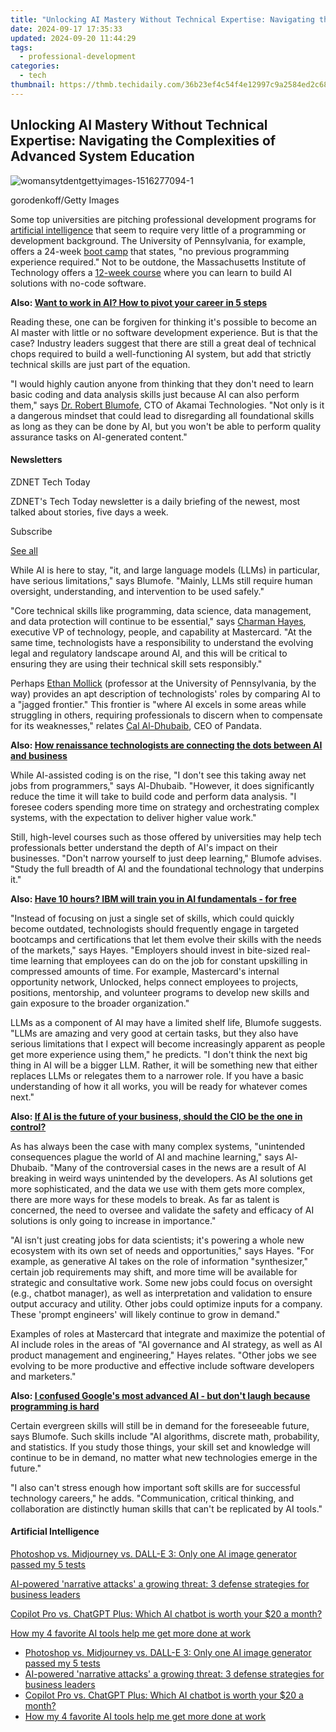 ```yaml
---
title: "Unlocking AI Mastery Without Technical Expertise: Navigating the Complexities of Advanced System Education"
date: 2024-09-17 17:35:33
updated: 2024-09-20 11:44:29
tags:
  - professional-development
categories:
  - tech
thumbnail: https://thmb.techidaily.com/36b23ef4c54f4e12997c9a2584ed2c68d00394366c249b53e078e95dee6e414c.jpg
---
```


## Unlocking AI Mastery Without Technical Expertise: Navigating the Complexities of Advanced System Education

![womansytdentgettyimages-1516277094-1](https://www.zdnet.com/a/img/resize/1b1252c3678db6fb2fb8b3c5aa960ad4afa392ac/2024/02/23/9dc72282-bcc7-462d-9db4-e1f985daf53b/womansytdentgettyimages-1516277094-1.jpg?auto=webp&width=1280)

gorodenkoff/Getty Images

Some top universities are pitching professional development programs for [artificial intelligence](https://www.zdnet.com/article/what-is-ai-heres-everything-you-need-to-know-about-artificial-intelligence/) that seem to require very little of a programming or development background. The University of Pennsylvania, for example, offers a 24-week [boot camp](https://bootcamp.sas.upenn.edu/artificial-intelligence/landing/?s=Google-Unbranded&dki=Learn%20Artificial%20Intelligence%20Online&pkw=career%20artificial%20intelligence&pcrid=685052445264&pmt=e&utm%5Fsource=google&utm%5Fmedium=cpc&utm%5Fcampaign=GGL%7CUNIVERSITY-OF-PENNSYLVANIA%7CSEM%7CArtificial-Intelligence%7C-%7CONL%7CTIER-1%7CALL%7CNBD%7C-%7CCore%7CCareer&utm%5Fterm=career%20artificial%20intelligence&s=google&k=career%20artificial%20intelligence&utm%5Fadgroupid=158539446642&utm%5Flocationphysicalms=9007195&utm%5Fmatchtype=e&utm%5Fnetwork=g&utm%5Fdevice=c&utm%5Fcontent=685052445264&utm%5Fplacement=&gad%5Fsource=1&gclid=CjwKCAiA29auBhBxEiwAnKcSqo1ZoLcoPOEoM-dTm4j3gulOAjZxJeC2dsRKDSn6LVnYX%5FZyZRY7phoCsUQQAvD%5FBwE&gclsrc=aw.ds) that states, "no previous programming experience required." Not to be outdone, the Massachusetts Institute of Technology offers a [12-week course](https://professionalonline2.mit.edu/no-code-artificial-intelligence-machine-learning-online-program?&utm%5Fsource=google&utm%5Fmedium=search&utm%5Fcampaign=NCAIML%5Fint%5FSearch%5FGeneric%5FPhrase%5FUS%5FE&campaign%5Fid=17210902206&adgroup%5Fid=136165136763&ad%5Fid=597155061526&utm%5Ftarget=kwd-2224281969529&Keyword=careers%20in%20ai&placement=&gad%5Fsource=1&gclid=CjwKCAiA29auBhBxEiwAnKcSqolhhkvyuXEHqCa23OT5VZoPXBP3aHLoGbRZjQXuxDMvBT6cNqS25xoCExwQAvD%5FBwE) where you can learn to build AI solutions with no-code software.

**Also: [Want to work in AI? How to pivot your career in 5 steps](https://www.zdnet.com/article/want-to-work-in-ai-how-to-pivot-your-career-in-5-steps/)**

Reading these, one can be forgiven for thinking it's possible to become an AI master with little or no software development experience. But is that the case? Industry leaders suggest that there are still a great deal of technical chops required to build a well-functioning AI system, but add that strictly technical skills are just part of the equation.

"I would highly caution anyone from thinking that they don't need to learn basic coding and data analysis skills just because AI can also perform them," says [Dr. Robert Blumofe](https://www.akamai.com/company/leadership/executive-team/robert-blumofe), CTO of Akamai Technologies. "Not only is it a dangerous mindset that could lead to disregarding all foundational skills as long as they can be done by AI, but you won't be able to perform quality assurance tasks on AI-generated content." 

#### Newsletters

ZDNET Tech Today

ZDNET's Tech Today newsletter is a daily briefing of the newest, most talked about stories, five days a week.

 Subscribe

[See all](https://www.zdnet.com/newsletters/)

While AI is here to stay, "it, and large language models (LLMs) in particular, have serious limitations," says Blumofe. "Mainly, LLMs still require human oversight, understanding, and intervention to be used safely."

"Core technical skills like programming, data science, data management, and data protection will continue to be essential," says [Charman Hayes](https://www.linkedin.com/in/charman-hayes-35750910/), executive VP of technology, people, and capability at Mastercard. "At the same time, technologists have a responsibility to understand the evolving legal and regulatory landscape around AI, and this will be critical to ensuring they are using their technical skill sets responsibly."

Perhaps [Ethan Mollick](https://mgmt.wharton.upenn.edu/profile/emollick/) (professor at the University of Pennsylvania, by the way) provides an apt description of technologists' roles by comparing AI to a "jagged frontier." This frontier is "where AI excels in some areas while struggling in others, requiring professionals to discern when to compensate for its weaknesses," relates [Cal Al-Dhubaib](https://www.linkedin.com/in/dhubaib/), CEO of Pandata. 

**Also: [How renaissance technologists are connecting the dots between AI and business](https://www.zdnet.com/article/how-renaissance-technologists-are-connecting-the-dots-between-ai-and-business/)**

While AI-assisted coding is on the rise, "I don't see this taking away net jobs from programmers," says Al-Dhubaib. "However, it does significantly reduce the time it will take to build code and perform data analysis. "I foresee coders spending more time on strategy and orchestrating complex systems, with the expectation to deliver higher value work."

Still, high-level courses such as those offered by universities may help tech professionals better understand the depth of AI's impact on their businesses. "Don't narrow yourself to just deep learning," Blumofe advises. "Study the full breadth of AI and the foundational technology that underpins it."

**Also: [Have 10 hours? IBM will train you in AI fundamentals - for free](https://www.zdnet.com/article/have-10-hours-ibm-will-train-you-in-ai-fundamentals-for-free/)**

"Instead of focusing on just a single set of skills, which could quickly become outdated, technologists should frequently engage in targeted bootcamps and certifications that let them evolve their skills with the needs of the markets," says Hayes. "Employers should invest in bite-sized real-time learning that employees can do on the job for constant upskilling in compressed amounts of time. For example, Mastercard's internal opportunity network, Unlocked, helps connect employees to projects, positions, mentorship, and volunteer programs to develop new skills and gain exposure to the broader organization." 

LLMs as a component of AI may have a limited shelf life, Blumofe suggests. "LLMs are amazing and very good at certain tasks, but they also have serious limitations that I expect will become increasingly apparent as people get more experience using them," he predicts. "I don't think the next big thing in AI will be a bigger LLM. Rather, it will be something new that either replaces LLMs or relegates them to a narrower role. If you have a basic understanding of how it all works, you will be ready for whatever comes next." 

**Also: [If AI is the future of your business, should the CIO be the one in control?](https://www.zdnet.com/article/if-ai-is-the-future-of-your-business-should-the-cio-be-in-control/)**

As has always been the case with many complex systems, "unintended consequences plague the world of AI and machine learning," says Al-Dhubaib. "Many of the controversial cases in the news are a result of AI breaking in weird ways unintended by the developers. As AI solutions get more sophisticated, and the data we use with them gets more complex, there are more ways for these models to break. As far as talent is concerned, the need to oversee and validate the safety and efficacy of AI solutions is only going to increase in importance." 

"AI isn't just creating jobs for data scientists; it's powering a whole new ecosystem with its own set of needs and opportunities," says Hayes. "For example, as generative AI takes on the role of information "synthesizer," certain job requirements may shift, and more time will be available for strategic and consultative work. Some new jobs could focus on oversight (e.g., chatbot manager), as well as interpretation and validation to ensure output accuracy and utility. Other jobs could optimize inputs for a company. These 'prompt engineers' will likely continue to grow in demand."  
  
Examples of roles at Mastercard that integrate and maximize the potential of AI include roles in the areas of "AI governance and AI strategy, as well as AI product management and engineering," Hayes relates. "Other jobs we see evolving to be more productive and effective include software developers and marketers."

**Also: [I confused Google's most advanced AI - but don't laugh because programming is hard](https://www.zdnet.com/article/i-confused-googles-most-advanced-ai-but-dont-laugh-because-programming-is-hard/)**

Certain evergreen skills will still be in demand for the foreseeable future, says Blumofe. Such skills include "AI algorithms, discrete math, probability, and statistics. If you study those things, your skill set and knowledge will continue to be in demand, no matter what new technologies emerge in the future."   
  
"I also can't stress enough how important soft skills are for successful technology careers," he adds. "Communication, critical thinking, and collaboration are distinctly human skills that can't be replicated by AI tools."

#### Artificial Intelligence

[Photoshop vs. Midjourney vs. DALL-E 3: Only one AI image generator passed my 5 tests](https://www.zdnet.com/article/is-photoshops-new-text-to-image-as-good-as-midjourney-and-dall-e-we-test-it-and-see/ "Photoshop vs. Midjourney vs. DALL-E 3: Only one AI image generator passed my 5 tests")

[AI-powered 'narrative attacks' a growing threat: 3 defense strategies for business leaders](https://www.zdnet.com/article/ai-powered-narrative-attacks-a-growing-threat-3-defense-strategies-for-business-leaders/ "AI-powered 'narrative attacks' a growing threat: 3 defense strategies for business leaders")

[Copilot Pro vs. ChatGPT Plus: Which AI chatbot is worth your $20 a month?](https://www.zdnet.com/article/copilot-pro-vs-chatgpt-plus-which-is-ai-chatbot-is-worth-your-20-a-month/ "Copilot Pro vs. ChatGPT Plus: Which AI chatbot is worth your $20 a month?")

[How my 4 favorite AI tools help me get more done at work](https://www.zdnet.com/article/how-my-4-favorite-ai-tools-help-me-get-more-done-at-work/ "How my 4 favorite AI tools help me get more done at work")

* [Photoshop vs. Midjourney vs. DALL-E 3: Only one AI image generator passed my 5 tests](https://www.zdnet.com/article/is-photoshops-new-text-to-image-as-good-as-midjourney-and-dall-e-we-test-it-and-see/ "Photoshop vs. Midjourney vs. DALL-E 3: Only one AI image generator passed my 5 tests")
* [AI-powered 'narrative attacks' a growing threat: 3 defense strategies for business leaders](https://www.zdnet.com/article/ai-powered-narrative-attacks-a-growing-threat-3-defense-strategies-for-business-leaders/ "AI-powered 'narrative attacks' a growing threat: 3 defense strategies for business leaders")
* [Copilot Pro vs. ChatGPT Plus: Which AI chatbot is worth your $20 a month?](https://www.zdnet.com/article/copilot-pro-vs-chatgpt-plus-which-is-ai-chatbot-is-worth-your-20-a-month/ "Copilot Pro vs. ChatGPT Plus: Which AI chatbot is worth your $20 a month?")
* [How my 4 favorite AI tools help me get more done at work](https://www.zdnet.com/article/how-my-4-favorite-ai-tools-help-me-get-more-done-at-work/ "How my 4 favorite AI tools help me get more done at work")

<ins class="adsbygoogle"
     style="display:block"
     data-ad-format="autorelaxed"
     data-ad-client="ca-pub-7571918770474297"
     data-ad-slot="1223367746"></ins>



<ins class="adsbygoogle"
     style="display:block"
     data-ad-client="ca-pub-7571918770474297"
     data-ad-slot="8358498916"
     data-ad-format="auto"
     data-full-width-responsive="true"></ins>
